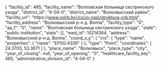 {
    "facility_id": 485,
    "facility_name": "Волповская больница сестринского ухода",
    "district_id": "4-04-0",
    "district_name": "Волковысский район",
    "facility_url": "https:\/\/www.volrb.by\/ru\/o-nas\/struktura-crb.html",
    "facility_address": "Волковысский р-н д. Волпа",
    "facility_type": "0",
    "ap_1": "0",
    "name": "Волповская больница сестринского ухода",
    "state": "public institution",
    "stats": [],
    "med_id": 10214364,
    "address": "Волковысский р-н д. Волпа",
    "coord_x_y": {
        "crs": {
            "type": "name",
            "properties": {
                "name": "EPSG:4326"
            }
        },
        "type": "Point",
        "coordinates": [
            24.3703,
            53.3671
        ]
    },
    "place_name": "Волковыск",
    "place_type": "city",
    "year_of_closing": null,
    "year_of_opening": "0",
    "healthcare_facility_key": 485,
    "administrative_division_id": "4-04-0"
}